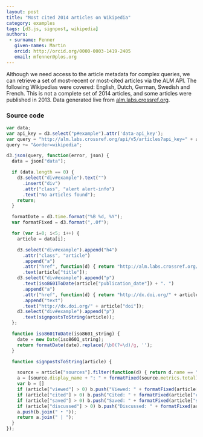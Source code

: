 ```yaml
---
layout: post
title: "Most cited 2014 articles on Wikipedia"
category: examples
tags: [d3.js, signpost, wikipedia]
authors:
 - surname: Fenner
   given-names: Martin
   orcid: http://orcid.org/0000-0003-1419-2405
   email: mfenner@plos.org
---
```


<p id="example" data-api_key="64aJra4M7NPHVAWxxCZ5">Although we need access to the article metadata for complex queries, we can retrieve a set of most-recent or most-cited articles via the ALM API. The following Wikipedias were covered: English, Dutch, German, Swedish and French. This is not a complete set of 2014 articles, and some articles were published in 2013. Data generated live from <a href="http://alm.labs.crossref.org">alm.labs.crossref.org</a>.</p>

<div id="example"></div>

<script src="/js/cited2.js"></script>

### Source code

```javascript
var data;
var api_key = d3.select("p#example").attr('data-api_key');
var query = "http://alm.labs.crossref.org/api/v5/articles?api_key=" + api_key;
query += "&order=wikipedia";

d3.json(query, function(error, json) {
  data = json["data"];

  if (data.length == 0) {
    d3.select("div#example").text("")
      .insert("div")
      .attr("class", "alert alert-info")
      .text("No articles found");
    return;
  }

  formatDate = d3.time.format("%B %d, %Y");
  var formatFixed = d3.format(",.0f");

  for (var i=0; i<5; i++) {
    article = data[i];

    d3.select("div#example").append("h4")
      .attr("class", "article")
      .append("a")
      .attr("href", function(d) { return "http://alm.labs.crossref.org/articles/info:doi/" + article["doi"]; })
      .text(article["title"]);
    d3.select("div#example").append("p")
      .text(iso8601ToDate(article["publication_date"]) + ". ")
      .append("a")
      .attr("href", function(d) { return "http://dx.doi.org/" + article["doi"]; })
      .append("text")
      .text("http://dx.doi.org/" + article["doi"]);
    d3.select("div#example").append("p")
      .text(signpostsToString(article));
  };

  function iso8601ToDate(iso8601_string) {
    date = new Date(iso8601_string);
    return formatDate(date).replace(/\b0(?=\d)/g, '');
  }

  function signpostsToString(article) {

    source = article["sources"].filter(function(d) { return d.name == "wikipedia" })[0];
    a = [source.display_name + ": " + formatFixed(source.metrics.total)];
    var b = []
    if (article["viewed"] > 0) b.push("Viewed: " + formatFixed(article["viewed"]));
    if (article["cited"] > 0) b.push("Cited: " + formatFixed(article["cited"]));
    if (article["saved"] > 0) b.push("Saved: " + formatFixed(article["saved"]));
    if (article["discussed"] > 0) b.push("Discussed: " + formatFixed(article["discussed"]));
    a.push(b.join(" • "));
    return a.join(" | ");
  }
});
```
